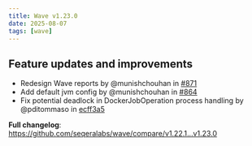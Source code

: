 ```yaml
---
title: Wave v1.23.0
date: 2025-08-07
tags: [wave]
---
```


## Feature updates and improvements

- Redesign Wave reports by @munishchouhan in [#871](https://github.com/seqeralabs/wave/pull/871)
- Add default jvm config by @munishchouhan in [#864](https://github.com/seqeralabs/wave/pull/864)
- Fix potential deadlock in DockerJobOperation process handling by @pditommaso in [ecff3a5](https://github.com/seqeralabs/wave/commit/ecff3a5e6cb5632e2c17a8df121ad332eee49412)

**Full changelog**: https://github.com/seqeralabs/wave/compare/v1.22.1...v1.23.0

